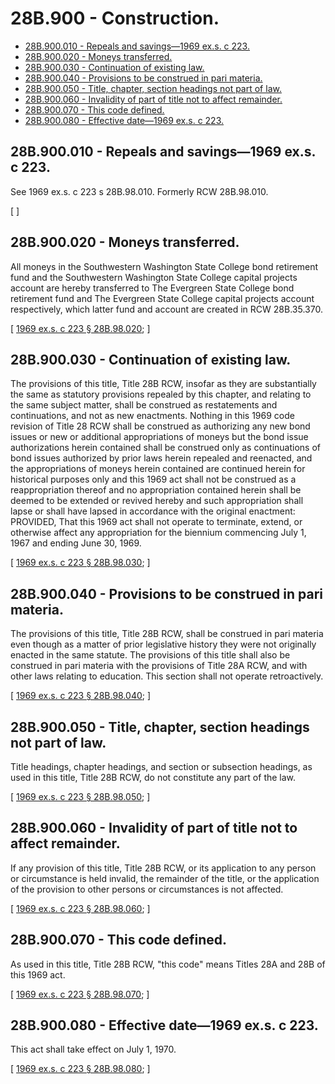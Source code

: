 # 28B.900 - Construction.
* [28B.900.010 - Repeals and savings—1969 ex.s. c 223.](#28b900010---repeals-and-savings1969-exs-c-223)
* [28B.900.020 - Moneys transferred.](#28b900020---moneys-transferred)
* [28B.900.030 - Continuation of existing law.](#28b900030---continuation-of-existing-law)
* [28B.900.040 - Provisions to be construed in pari materia.](#28b900040---provisions-to-be-construed-in-pari-materia)
* [28B.900.050 - Title, chapter, section headings not part of law.](#28b900050---title-chapter-section-headings-not-part-of-law)
* [28B.900.060 - Invalidity of part of title not to affect remainder.](#28b900060---invalidity-of-part-of-title-not-to-affect-remainder)
* [28B.900.070 - This code defined.](#28b900070---this-code-defined)
* [28B.900.080 - Effective date—1969 ex.s. c 223.](#28b900080---effective-date1969-exs-c-223)
## 28B.900.010 - Repeals and savings—1969 ex.s. c 223.
See 1969 ex.s. c 223 s 28B.98.010. Formerly RCW 28B.98.010.

\[ \]

## 28B.900.020 - Moneys transferred.
All moneys in the Southwestern Washington State College bond retirement fund and the Southwestern Washington State College capital projects account are hereby transferred to The Evergreen State College bond retirement fund and The Evergreen State College capital projects account respectively, which latter fund and account are created in RCW 28B.35.370.

\[ [1969 ex.s. c 223 § 28B.98.020](https://leg.wa.gov/CodeReviser/documents/sessionlaw/1969ex1c223.pdf?cite=1969%20ex.s.%20c%20223%20§%2028B.98.020); \]

## 28B.900.030 - Continuation of existing law.
The provisions of this title, Title 28B RCW, insofar as they are substantially the same as statutory provisions repealed by this chapter, and relating to the same subject matter, shall be construed as restatements and continuations, and not as new enactments. Nothing in this 1969 code revision of Title 28 RCW shall be construed as authorizing any new bond issues or new or additional appropriations of moneys but the bond issue authorizations herein contained shall be construed only as continuations of bond issues authorized by prior laws herein repealed and reenacted, and the appropriations of moneys herein contained are continued herein for historical purposes only and this 1969 act shall not be construed as a reappropriation thereof and no appropriation contained herein shall be deemed to be extended or revived hereby and such appropriation shall lapse or shall have lapsed in accordance with the original enactment: PROVIDED, That this 1969 act shall not operate to terminate, extend, or otherwise affect any appropriation for the biennium commencing July 1, 1967 and ending June 30, 1969.

\[ [1969 ex.s. c 223 § 28B.98.030](https://leg.wa.gov/CodeReviser/documents/sessionlaw/1969ex1c223.pdf?cite=1969%20ex.s.%20c%20223%20§%2028B.98.030); \]

## 28B.900.040 - Provisions to be construed in pari materia.
The provisions of this title, Title 28B RCW, shall be construed in pari materia even though as a matter of prior legislative history they were not originally enacted in the same statute. The provisions of this title shall also be construed in pari materia with the provisions of Title 28A RCW, and with other laws relating to education. This section shall not operate retroactively.

\[ [1969 ex.s. c 223 § 28B.98.040](https://leg.wa.gov/CodeReviser/documents/sessionlaw/1969ex1c223.pdf?cite=1969%20ex.s.%20c%20223%20§%2028B.98.040); \]

## 28B.900.050 - Title, chapter, section headings not part of law.
Title headings, chapter headings, and section or subsection headings, as used in this title, Title 28B RCW, do not constitute any part of the law.

\[ [1969 ex.s. c 223 § 28B.98.050](https://leg.wa.gov/CodeReviser/documents/sessionlaw/1969ex1c223.pdf?cite=1969%20ex.s.%20c%20223%20§%2028B.98.050); \]

## 28B.900.060 - Invalidity of part of title not to affect remainder.
If any provision of this title, Title 28B RCW, or its application to any person or circumstance is held invalid, the remainder of the title, or the application of the provision to other persons or circumstances is not affected.

\[ [1969 ex.s. c 223 § 28B.98.060](https://leg.wa.gov/CodeReviser/documents/sessionlaw/1969ex1c223.pdf?cite=1969%20ex.s.%20c%20223%20§%2028B.98.060); \]

## 28B.900.070 - This code defined.
As used in this title, Title 28B RCW, "this code" means Titles 28A and 28B of this 1969 act.

\[ [1969 ex.s. c 223 § 28B.98.070](https://leg.wa.gov/CodeReviser/documents/sessionlaw/1969ex1c223.pdf?cite=1969%20ex.s.%20c%20223%20§%2028B.98.070); \]

## 28B.900.080 - Effective date—1969 ex.s. c 223.
This act shall take effect on July 1, 1970.

\[ [1969 ex.s. c 223 § 28B.98.080](https://leg.wa.gov/CodeReviser/documents/sessionlaw/1969ex1c223.pdf?cite=1969%20ex.s.%20c%20223%20§%2028B.98.080); \]


